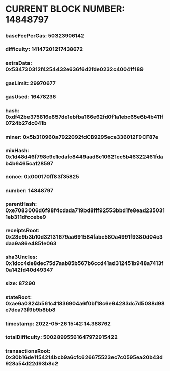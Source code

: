 # CURRENT BLOCK NUMBER: 14848797

### baseFeePerGas: 50323906142
### difficulty: 14147201217438672
### extraData: 0x534730312f4254432e636f6d2fde0232c40041f189
### gasLimit: 29970677
### gasUsed: 16478236
### hash: 0xdf42be375816e857de1ebfba166e62fd0f1a1ebc65e6b4b411f0724b27dc041b
### miner: 0x5b310960a7922092fdCB9295ece336012F9CF87e
### mixHash: 0x1d48d46f798c9e1cdafc8449aad8c10621ec5b46322461fdab4b6465ca128597
### nonce: 0x000170ff83f35825
### number: 14848797
### parentHash: 0xe7083006d6f98f4cdada719bd8fff92553bbd1fe8ead2350311eb311dfccebe9
### receiptsRoot: 0x28e9b3b10d32131679aa691584fabe580a4991f9380d04c3daa9a86e4851e063
### sha3Uncles: 0x1dcc4de8dec75d7aab85b567b6ccd41ad312451b948a7413f0a142fd40d49347
### size: 87290
### stateRoot: 0xae6a0824b561c41836904a6f0bf18c6e94283dc7d5088d98e7dca73f9b9b8bb8
### timestamp: 2022-05-26 15:42:14.388762
### totalDifficulty: 50028995561647972915422
### transactionsRoot: 0x30b16de1154214bcb9a6cfc626675523ec7c0595ea20b43d928a54d22d93b8c2
